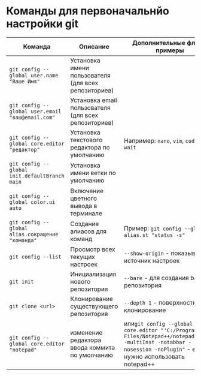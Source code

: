 # Команды для первоначальнйо настройки git


| Команда | Описание | Дополнительные флаги/примеры |
|---------|----------|------------------------------|
| `git config --global user.name "Ваше Имя"` | Установка имени пользователя (для всех репозиториев) | |
| `git config --global user.email "ваш@email.com"` | Установка email пользователя (для всех репозиториев) | |
| `git config --global core.editor "редактор"` | Установка текстового редактора по умолчанию | Например: `nano`, `vim`, `code --wait` |
| `git config --global init.defaultBranch main` | Установка имени ветки по умолчанию | |
| `git config --global color.ui auto` | Включение цветного вывода в терминале | |
| `git config --global alias.сокращение "команда"` | Создание алиасов для команд | Пример: `git config --global alias.st "status -s"` |
| `git config --list` | Просмотр всех текущих настроек | `--show-origin` - показывает источник настроек |
| `git init` | Инициализация нового репозитория | `--bare` - для создания bare-репозитория |
| `git clone <url>` | Клонирование существующего репозитория | `--depth 1` - поверхностное клонирование |
| `git config --global core.editor "notepad"` | изменение редактора ввода коммита по умолчанию |  или`git config --global core.editor "'C:/Program Files/Notepad++/notepad++.exe' -multiInst -notabbar -nosession -noPlugin"` - если нужно использовать notepad++ |